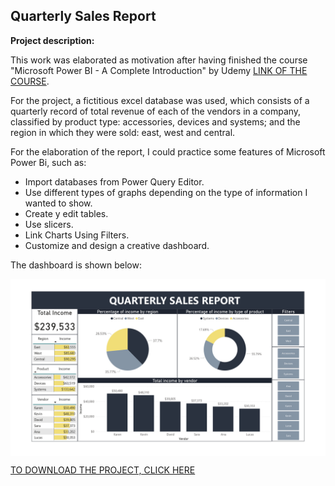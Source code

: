 ## Quarterly Sales Report

**Project description:** 

This work was elaborated as motivation after having finished the course "Microsoft Power BI - A Complete Introduction" by Udemy [LINK OF THE COURSE](https://www.udemy.com/course/powerbi-complete-introduction/).

For the project, a fictitious excel database was used, which consists of a quarterly record of total revenue of each of the vendors in a company, 
classified by product type: accessories, devices and systems; and the region in which they were sold: east, west and central.

For the elaboration of the report, I could practice some features of Microsoft Power Bi, such as:

- Import databases from Power Query Editor.
- Use different types of graphs depending on the type of information I wanted to show.
- Create y edit tables.
- Use slicers.
- Link Charts Using Filters.
- Customize and design a creative dashboard. 

The dashboard is shown below:

<img align="center" img src="https://github.com/MiguelAhumada/MiguelAhumada.github.io/blob/main/PowerBI/QuarterlySalesReport/QuarterlySalesReport.jpg"/>

[TO DOWNLOAD THE PROJECT, CLICK HERE](https://github.com/MiguelAhumada/MiguelAhumada.github.io/blob/main/PowerBI/QuarterlySalesReport/)



